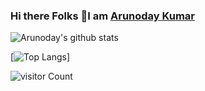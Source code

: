 ### Hi there Folks 👋I am [Arunoday Kumar](https://siddharth25pandey.github.io)

<!--
**nirala69/nirala69** is a ✨ _special_ ✨ repository because its `README.md` (this file) appears on your GitHub profile.

Here are some ideas to get you started:

- 🔭 I’m currently working on ...
- 🌱 I’m currently learning ...
- 👯 I’m looking to collaborate on ...
- 🤔 I’m looking for help with ...
- 💬 Ask me about ...
- 📫 How to reach me: ...
- 😄 Pronouns: ...
- ⚡ Fun fact: ...
-->

![Arunoday's github stats](https://github-readme-stats.vercel.app/api?username=nirala69&show_icons=true&theme=radical)

[![Top Langs](https://github-readme-stats.vercel.app/api/top-langs/?username=nirala69&layout=compact)]

![visitor Count](https://visitor-badge.laobi.icu/badge?page_id=nirala69.nirala69)
